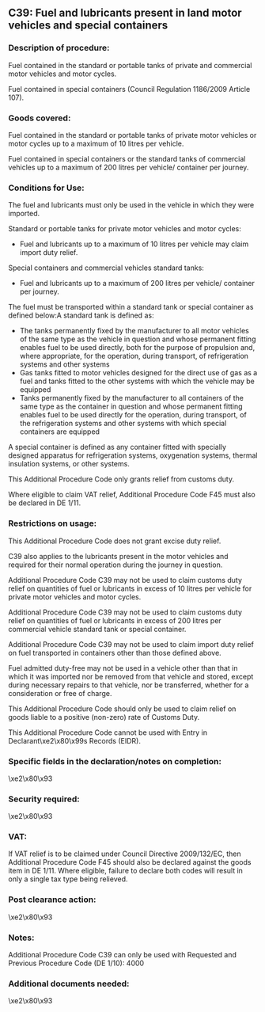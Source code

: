 C39: Fuel and lubricants present in land motor vehicles and special containers
------------------------------------------------------------------------------

### Description of procedure:

Fuel contained in the standard or portable tanks of private and commercial motor vehicles and motor cycles.

Fuel contained in special containers (Council Regulation 1186/2009 Article 107).

### Goods covered:

Fuel contained in the standard or portable tanks of private motor vehicles or motor cycles up to a maximum of 10 litres per vehicle.

Fuel contained in special containers or the standard tanks of commercial vehicles up to a maximum of 200 litres per vehicle/ container per journey.

### Conditions for Use:

The fuel and lubricants must only be used in the vehicle in which they were imported.

Standard or portable tanks for private motor vehicles and motor cycles:

 * Fuel and lubricants up to a maximum of 10 litres per vehicle may claim import duty relief.

Special containers and commercial vehicles standard tanks:

 * Fuel and lubricants up to a maximum of 200 litres per vehicle/ container per journey.

The fuel must be transported within a standard tank or special container as defined below:A standard tank is defined as:

 * The tanks permanently fixed by the manufacturer to all motor vehicles of the same type as the vehicle in question and whose permanent fitting enables fuel to be used directly, both for the purpose of propulsion and, where appropriate, for the operation, during transport, of refrigeration systems and other systems
 * Gas tanks fitted to motor vehicles designed for the direct use of gas as a fuel and tanks fitted to the other systems with which the vehicle may be equipped
 * Tanks permanently fixed by the manufacturer to all containers of the same type as the container in question and whose permanent fitting enables fuel to be used directly for the operation, during transport, of the refrigeration systems and other systems with which special containers are equipped

A special container is defined as any container fitted with specially designed apparatus for refrigeration systems, oxygenation systems, thermal insulation systems, or other systems.

This Additional Procedure Code only grants relief from customs duty.

Where eligible to claim VAT relief, Additional Procedure Code F45 must also be declared in DE 1/11.

### Restrictions on usage:

This Additional Procedure Code does not grant excise duty relief.

C39 also applies to the lubricants present in the motor vehicles and required for their normal operation during the journey in question.

Additional Procedure Code C39 may not be used to claim customs duty relief on quantities of fuel or lubricants in excess of 10 litres per vehicle for private motor vehicles and motor cycles.

Additional Procedure Code C39 may not be used to claim customs duty relief on quantities of fuel or lubricants in excess of 200 litres per commercial vehicle standard tank or special container.

Additional Procedure Code C39 may not be used to claim import duty relief on fuel transported in containers other than those defined above.

Fuel admitted duty-free may not be used in a vehicle other than that in which it was imported nor be removed from that vehicle and stored, except during necessary repairs to that vehicle, nor be transferred, whether for a consideration or free of charge.

This Additional Procedure Code should only be used to claim relief on goods liable to a positive (non-zero) rate of Customs Duty.

This Additional Procedure Code cannot be used with Entry in Declarant\xe2\x80\x99s Records (EIDR).

### Specific fields in the declaration/notes on completion:

\xe2\x80\x93

### Security required:

\xe2\x80\x93

### VAT:

If VAT relief is to be claimed under Council Directive 2009/132/EC, then Additional Procedure Code F45 should also be declared against the goods item in DE 1/11. Where eligible, failure to declare both codes will result in only a single tax type being relieved.

### Post clearance action:

\xe2\x80\x93

### Notes:

Additional Procedure Code C39 can only be used with Requested and Previous Procedure Code (DE 1/10): 4000

### Additional documents needed:

\xe2\x80\x93

